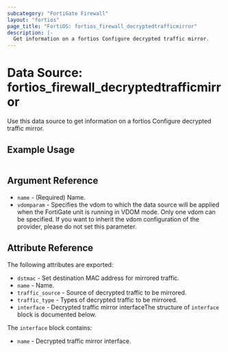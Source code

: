 ```yaml
---
subcategory: "FortiGate Firewall"
layout: "fortios"
page_title: "FortiOS: fortios_firewall_decryptedtrafficmirror"
description: |-
  Get information on a fortios Configure decrypted traffic mirror.
---
```


# Data Source: fortios_firewall_decryptedtrafficmirror
Use this data source to get information on a fortios Configure decrypted traffic mirror.


## Example Usage

```hcl

```

## Argument Reference

* `name` - (Required) Name.
* `vdomparam` - Specifies the vdom to which the data source will be applied when the FortiGate unit is running in VDOM mode. Only one vdom can be specified. If you want to inherit the vdom configuration of the provider, please do not set this parameter.

## Attribute Reference

The following attributes are exported:

* `dstmac` - Set destination MAC address for mirrored traffic.
* `name` - Name.
* `traffic_source` - Source of decrypted traffic to be mirrored.
* `traffic_type` - Types of decrypted traffic to be mirrored.
* `interface` - Decrypted traffic mirror interfaceThe structure of `interface` block is documented below.

The `interface` block contains:

* `name` - Decrypted traffic mirror interface.
